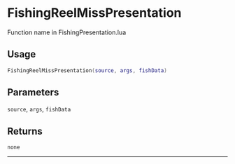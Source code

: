 # FishingReelMissPresentation
Function name in FishingPresentation.lua
## Usage
```lua
FishingReelMissPresentation(source, args, fishData)
```
## Parameters
`source`, `args`, `fishData`
## Returns
`none`

---